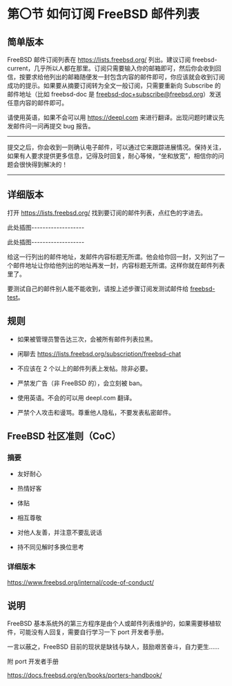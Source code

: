 # 第〇节 如何订阅 FreeBSD 邮件列表

## 简单版本

FreeBSD 邮件订阅列表在 <https://lists.freebsd.org/> 列出。建议订阅 freebsd-current，几乎所以人都在那里。订阅只需要输入你的邮箱即可，然后你会收到回信，按要求给他列出的邮箱随便发一封包含内容的邮件即可，你应该就会收到订阅成功的提示。如果要从摘要订阅转为全文一般订阅，只需要重新向 Subscribe 的邮件地址（比如 freebsd-doc 是 freebsd-doc+subscribe@freebsd.org）发送任意内容的邮件即可。

请使用英语，如果不会可以用 <https://deepl.com> 来进行翻译。出现问题时建议先发邮件问一问再提交 bug 报告。

***

提交之后，你会收到一则确认电子邮件，可以通过它来跟踪进展情况。保持关注，如果有人要求提供更多信息，记得及时回复，耐心等候，“坐和放宽”，相信你的问题会很快得到解决的！

***

## 详细版本

打开 <https://lists.freebsd.org/> 找到要订阅的邮件列表，点红色的字进去。

此处插图-------------------

此处插图-------------------

给这一行列出的邮件地址，发邮件内容标题无所谓。他会给你回一封，又列出了一个邮件地址让你给他列出的地址再发一封，内容标题无所谓。这样你就在邮件列表里了。

要测试自己的邮件别人能不能收到，请按上述步骤订阅发测试邮件给 [freebsd-test](https://lists.freebsd.org/subscription/freebsd-test)。

## 规则

 - 如果被管理员警告达三次，会被所有邮件列表拉黑。

 - 闲聊去 <https://lists.freebsd.org/subscription/freebsd-chat>
 
 - 不应该在 2 个以上的邮件列表上发帖。除非必要。
 
 - 严禁发广告（非 FreeBSD 的），会立刻被 ban。
 
 - 使用英语。不会的可以用 deepl.com 翻译。

 - 严禁个人攻击和谩骂。尊重他人隐私，不要发表私密邮件。

## FreeBSD 社区准则（CoC）

### 摘要

 - 友​好耐心

 - 热情好客

 - 体贴

 - 相互尊敬

 - 对他人友善，并注意不要乱说话

 - 持不同见解时多换位思考 
 
### 详细版本
 
 <https://www.freebsd.org/internal/code-of-conduct/>
 
## 说明

FreeBSD 基本系统外的第三方程序是由个人或邮件列表维护的，如果需要移植软件，可能没有人回复，需要自行学习一下 port 开发者手册。

一言以蔽之，FreeBSD 目前的现状是缺钱与缺人，鼓励艰苦奋斗，自力更生……

附 port 开发者手册

<https://docs.freebsd.org/en/books/porters-handbook/>